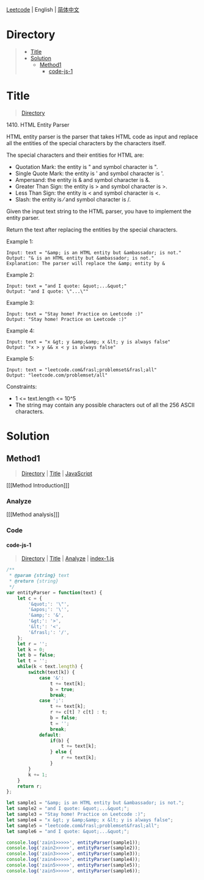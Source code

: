 [Leetcode](../README.md) | English | [简体中文](./README.CN.md)

# Directory

>- [Title](#Title)
>- [Solution](#Solution)
>    - [Method1](#Method1)
>        - [code-js-1](#code-js-1)

# Title

>[Directory](#Directory)

1410.&nbsp;HTML Entity Parser

HTML entity parser is the parser that takes HTML code as input and replace all the entities of the special characters by the characters itself.

The special characters and their entities for HTML are:
- Quotation Mark: the entity is &quot; and symbol character is ".
- Single Quote Mark: the entity is &apos; and symbol character is '.
- Ampersand: the entity is &amp; and symbol character is &.
- Greater Than Sign: the entity is &gt; and symbol character is >.
- Less Than Sign: the entity is &lt; and symbol character is <.
- Slash: the entity is &frasl; and symbol character is /.

Given the input text string to the HTML parser, you have to implement the entity parser.

Return the text after replacing the entities by the special characters.

Example 1:
```
Input: text = "&amp; is an HTML entity but &ambassador; is not."
Output: "& is an HTML entity but &ambassador; is not."
Explanation: The parser will replace the &amp; entity by &
```

Example 2:
```
Input: text = "and I quote: &quot;...&quot;"
Output: "and I quote: \"...\""
```

Example 3:
```
Input: text = "Stay home! Practice on Leetcode :)"
Output: "Stay home! Practice on Leetcode :)"
```

Example 4:
```
Input: text = "x &gt; y &amp;&amp; x &lt; y is always false"
Output: "x > y && x < y is always false"
```

Example 5:
```
Input: text = "leetcode.com&frasl;problemset&frasl;all"
Output: "leetcode.com/problemset/all"
```

Constraints:
- 1 <= text.length <= 10^5
- The string may contain any possible characters out of all the 256 ASCII characters.

# Solution

## Method1

>[Directory](#Directory) | [Title](#Title) | [JavaScript](#code-js-1)

[[[Method Introduction]]]

### Analyze

[[[Method analysis]]]

### Code

#### code-js-1

>[Directory](#Directory) | [Title](#Title) | [Analyze](#Method1) | [index-1.js](./index-1.js "index-1.js")

```JavaScript
/**
 * @param {string} text
 * @return {string}
 */
var entityParser = function(text) {
    let c = {
        '&quot;': '\"',
        '&apos;': '\'',
        '&amp;': '&',
        '&gt;': '>',
        '&lt;': '<',
        '&frasl;': '/',
    };
    let r = '';
    let k = 0;
    let b = false;
    let t = '';
    while(k < text.length) {
        switch(text[k]) {
            case '&':
                t += text[k];
                b = true;
                break;
            case ';':
                t += text[k];
                r += c[t] ? c[t] : t;
                b = false;
                t = '';
                break;
            default:
                if(b) {
                    t += text[k];
                } else {
                    r += text[k];
                }
        }
        k += 1;
    }
    return r;
};

let sample1 = "&amp; is an HTML entity but &ambassador; is not.";
let sample2 = "and I quote: &quot;...&quot;";
let sample3 = "Stay home! Practice on Leetcode :)";
let sample4 = "x &gt; y &amp;&amp; x &lt; y is always false";
let sample5 = "leetcode.com&frasl;problemset&frasl;all";
let sample6 = "and I quote: &quot;...&quot;";

console.log('zain1>>>>>', entityParser(sample1));
console.log('zain2>>>>>', entityParser(sample2));
console.log('zain3>>>>>', entityParser(sample3));
console.log('zain4>>>>>', entityParser(sample4));
console.log('zain5>>>>>', entityParser(sample5));
console.log('zain5>>>>>', entityParser(sample6));
```
